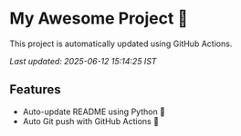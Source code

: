 # My Awesome Project 🚀

This project is automatically updated using GitHub Actions.

_Last updated: 2025-06-12 15:14:25 IST_

## Features
- Auto-update README using Python 🐍
- Auto Git push with GitHub Actions 🤖
